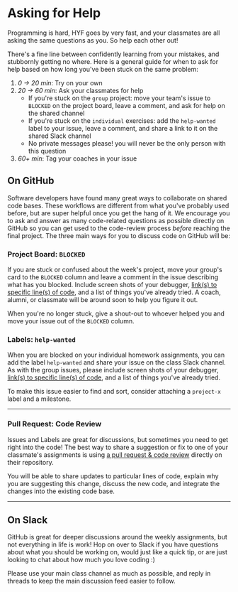 # Asking for Help

Programming is hard, HYF goes by very fast, and your classmates are all asking the same questions as you. So help each other out!

There's a fine line between confidently learning from your mistakes, and stubbornly getting no where. Here is a general guide for when to ask for help based on how long you've been stuck on the same problem:

1. _0 -> 20 min_: Try on your own
1. _20 -> 60 min_: Ask your classmates for help
   - If you're stuck on the `group` project: move your team's issue to `BLOCKED` on the project board, leave a comment, and ask for help on the shared channel
   - If you're stuck on the `individual` exercises: add the `help-wanted` label to your issue, leave a comment, and share a link to it on the shared Slack channel
   - No private messages please! you will never be the only person with this question
1. _60+ min_: Tag your coaches in your issue

## On GitHub

Software developers have found many great ways to collaborate on shared code bases. These workflows are different from what you've probably used before, but are super helpful once you get the hang of it. We encourage you to ask and answer as many code-related questions as possible directly on GitHub so you can get used to the code-review process _before_ reaching the final project. The three main ways for you to discuss code on GitHub will be:

### Project Board: `BLOCKED`

If you are stuck or confused about the week's project, move your group's card to the `BLOCKED` column and leave a comment in the issue describing what has you blocked. Include screen shots of your debugger, [link(s) to specific line(s) of code](https://help.github.com/en/github/managing-your-work-on-github/creating-a-permanent-link-to-a-code-snippet), and a list of things you've already tried. A coach, alumni, or classmate will be around soon to help you figure it out.

When you're no longer stuck, give a shout-out to whoever helped you and move your issue out of the `BLOCKED` column.

### Labels: `help-wanted`

When you are blocked on your individual homework assignments, you can add the label `help-wanted` and share your issue on the class Slack channel. As with the group issues, please include screen shots of your debugger, [link(s) to specific line(s) of code](https://help.github.com/en/github/managing-your-work-on-github/creating-a-permanent-link-to-a-code-snippet), and a list of things you've already tried.

To make this issue easier to find and sort, consider attaching a `project-x` label and a milestone.

---

### Pull Request: Code Review

Issues and Labels are great for discussions, but sometimes you need to get right into the code! The best way to share a suggestion or fix to one of your classmate's assignments is using [a pull request & code review](https://github.com/features/code-review/) directly on their repository.

You will be able to share updates to particular lines of code, explain why you are suggesting this change, discuss the new code, and integrate the changes into the existing code base.

---

## On Slack

GitHub is great for deeper discussions around the weekly assignments, but not everything in life is work! Hop on over to Slack if you have questions about what you should be working on, would just like a quick tip, or are just looking to chat about how much you love coding :)

Please use your main class channel as much as possible, and reply in threads to keep the main discussion feed easier to follow.
